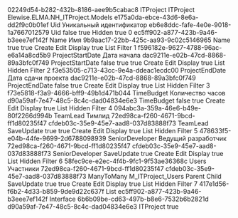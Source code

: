 ﻿<?xml version="1.0" encoding="utf-8"?>
<Entity xmlns:xsi="http://www.w3.org/2001/XMLSchema-instance" xmlns:xsd="http://www.w3.org/2001/XMLSchema">
  <Uid>02249d54-b282-432b-8186-aee9b5cabac8</Uid>
  <Name>ITProject</Name>
  <DisplayName>ITProject</DisplayName>
  <Namespace>Elewise.ELMA.NH_ITProject.Models</Namespace>
  <Properties>
    <PropertyMetadata xsi:type="EntityPropertyMetadata">
      <Uid>e175a0da-ebce-43d6-8e6a-dd2f9c0b01ef</Uid>
      <Name>Uid</Name>
      <DisplayName>Уникальный идентификатор</DisplayName>
      <TypeUid>eb6e8ddc-fafe-4e0e-9018-1a7667012579</TypeUid>
      <Settings xsi:type="GuidSettings">
        <FieldName>Uid</FieldName>
      </Settings>
      <Nullable>false</Nullable>
      <IsSystem>true</IsSystem>
      <ViewSettings>
        <Attributes>
          <ViewAttribute>
            <Visibility>Hidden</Visibility>
            <ReadOnly>true</ReadOnly>
          </ViewAttribute>
        </Attributes>
      </ViewSettings>
      <Order>0</Order>
    </PropertyMetadata>
    <PropertyMetadata xsi:type="EntityPropertyMetadata">
      <Uid>ec5ff902-a877-423b-9a46-b3eee7ef142f</Uid>
      <Name>Name</Name>
      <DisplayName>Имя</DisplayName>
      <TypeUid>9b9aac17-22bb-425c-aa93-9c02c5146965</TypeUid>
      <Settings xsi:type="StringSettings">
        <FieldName>Name</FieldName>
      </Settings>
      <Nullable>true</Nullable>
      <Required>true</Required>
      <ViewSettings>
        <Attributes>
          <ViewAttribute>
            <ViewType>Create</ViewType>
          </ViewAttribute>
          <ViewAttribute>
            <ViewType>Edit</ViewType>
          </ViewAttribute>
          <ViewAttribute>
            <ViewType>Display</ViewType>
            <ReadOnly>true</ReadOnly>
          </ViewAttribute>
          <ViewAttribute>
            <ViewType>List</ViewType>
          </ViewAttribute>
          <ViewAttribute>
            <ViewType>Filter</ViewType>
          </ViewAttribute>
        </Attributes>
      </ViewSettings>
      <Order>1</Order>
    </PropertyMetadata>
    <PropertyMetadata xsi:type="EntityPropertyMetadata">
      <Uid>f596182e-9627-4788-96ac-e6a14a8cd5b9</Uid>
      <Name>ProjectStartDate</Name>
      <DisplayName>Дата начала</DisplayName>
      <TypeUid>dac9211e-e02b-47cd-8868-89a3bfc0f749</TypeUid>
      <Settings xsi:type="DateTimeSettings">
        <FieldName>ProjectStartDate</FieldName>
        <ShowTime>false</ShowTime>
      </Settings>
      <Nullable>true</Nullable>
      <Required>true</Required>
      <ViewSettings>
        <Attributes>
          <ViewAttribute>
            <ViewType>Create</ViewType>
          </ViewAttribute>
          <ViewAttribute>
            <ViewType>Edit</ViewType>
          </ViewAttribute>
          <ViewAttribute>
            <ViewType>Display</ViewType>
            <ReadOnly>true</ReadOnly>
          </ViewAttribute>
          <ViewAttribute>
            <ViewType>List</ViewType>
            <Visibility>Hidden</Visibility>
          </ViewAttribute>
          <ViewAttribute>
            <ViewType>Filter</ViewType>
          </ViewAttribute>
        </Attributes>
      </ViewSettings>
      <Order>2</Order>
    </PropertyMetadata>
    <PropertyMetadata xsi:type="EntityPropertyMetadata">
      <Uid>f3e53505-c713-43cc-9e4a-ddeac1ecdc00</Uid>
      <Name>ProjectEndDate</Name>
      <DisplayName>Дата сдачи проекта</DisplayName>
      <TypeUid>dac9211e-e02b-47cd-8868-89a3bfc0f749</TypeUid>
      <Settings xsi:type="DateTimeSettings">
        <FieldName>ProjectEndDate</FieldName>
        <ShowTime>false</ShowTime>
      </Settings>
      <Nullable>true</Nullable>
      <ViewSettings>
        <Attributes>
          <ViewAttribute>
            <ViewType>Create</ViewType>
          </ViewAttribute>
          <ViewAttribute>
            <ViewType>Edit</ViewType>
          </ViewAttribute>
          <ViewAttribute>
            <ViewType>Display</ViewType>
            <ReadOnly>true</ReadOnly>
          </ViewAttribute>
          <ViewAttribute>
            <ViewType>List</ViewType>
            <Visibility>Hidden</Visibility>
          </ViewAttribute>
          <ViewAttribute>
            <ViewType>Filter</ViewType>
          </ViewAttribute>
        </Attributes>
      </ViewSettings>
      <Order>3</Order>
    </PropertyMetadata>
    <PropertyMetadata xsi:type="EntityPropertyMetadata">
      <Uid>f73e5818-f3a9-4666-bff9-49b1d471b044</Uid>
      <Name>TimeBudget</Name>
      <DisplayName>Количество часов</DisplayName>
      <TypeUid>d90a59af-7e47-48c5-8c4c-dad04834e6e3</TypeUid>
      <Settings xsi:type="Int64Settings">
        <FieldName>TimeBudget</FieldName>
      </Settings>
      <Nullable>false</Nullable>
      <Required>true</Required>
      <ViewSettings>
        <Attributes>
          <ViewAttribute>
            <ViewType>Create</ViewType>
          </ViewAttribute>
          <ViewAttribute>
            <ViewType>Edit</ViewType>
          </ViewAttribute>
          <ViewAttribute>
            <ViewType>Display</ViewType>
            <ReadOnly>true</ReadOnly>
          </ViewAttribute>
          <ViewAttribute>
            <ViewType>List</ViewType>
            <Visibility>Hidden</Visibility>
          </ViewAttribute>
          <ViewAttribute>
            <ViewType>Filter</ViewType>
          </ViewAttribute>
        </Attributes>
      </ViewSettings>
      <Order>4</Order>
    </PropertyMetadata>
    <PropertyMetadata xsi:type="EntityPropertyMetadata">
      <Uid>094abc3a-359a-46e6-b49e-80f2266d994b</Uid>
      <Name>TeamLead</Name>
      <DisplayName>Тимлид</DisplayName>
      <TypeUid>72ed98ca-f260-4671-9bcd-ff1d80235f47</TypeUid>
      <SubTypeUid>cfdeb03c-35e9-45e7-aad8-037d83888f73</SubTypeUid>
      <Settings xsi:type="EntityUserSettings">
        <FieldName>TeamLead</FieldName>
        <CascadeMode>SaveUpdate</CascadeMode>
      </Settings>
      <Nullable>true</Nullable>
      <Required>true</Required>
      <ViewSettings>
        <Attributes>
          <ViewAttribute>
            <ViewType>Create</ViewType>
          </ViewAttribute>
          <ViewAttribute>
            <ViewType>Edit</ViewType>
          </ViewAttribute>
          <ViewAttribute>
            <ViewType>Display</ViewType>
            <ReadOnly>true</ReadOnly>
          </ViewAttribute>
          <ViewAttribute>
            <ViewType>List</ViewType>
            <Visibility>Hidden</Visibility>
          </ViewAttribute>
          <ViewAttribute>
            <ViewType>Filter</ViewType>
          </ViewAttribute>
        </Attributes>
      </ViewSettings>
      <Order>5</Order>
    </PropertyMetadata>
    <PropertyMetadata xsi:type="EntityPropertyMetadata">
      <Uid>478633f5-e04b-44fe-9699-2d6788098939</Uid>
      <Name>SeniorDeveloper</Name>
      <DisplayName>Ведущий разработчик</DisplayName>
      <TypeUid>72ed98ca-f260-4671-9bcd-ff1d80235f47</TypeUid>
      <SubTypeUid>cfdeb03c-35e9-45e7-aad8-037d83888f73</SubTypeUid>
      <Settings xsi:type="EntityUserSettings">
        <FieldName>SeniorDeveloper</FieldName>
        <CascadeMode>SaveUpdate</CascadeMode>
      </Settings>
      <Nullable>true</Nullable>
      <ViewSettings>
        <Attributes>
          <ViewAttribute>
            <ViewType>Create</ViewType>
          </ViewAttribute>
          <ViewAttribute>
            <ViewType>Edit</ViewType>
          </ViewAttribute>
          <ViewAttribute>
            <ViewType>Display</ViewType>
            <ReadOnly>true</ReadOnly>
          </ViewAttribute>
          <ViewAttribute>
            <ViewType>List</ViewType>
            <Visibility>Hidden</Visibility>
          </ViewAttribute>
          <ViewAttribute>
            <ViewType>Filter</ViewType>
          </ViewAttribute>
        </Attributes>
      </ViewSettings>
      <Order>6</Order>
    </PropertyMetadata>
    <PropertyMetadata xsi:type="EntityPropertyMetadata">
      <Uid>58fec9ce-e2ec-4f4b-9fc1-9f53ae36368c</Uid>
      <Name>Users</Name>
      <DisplayName>Участники</DisplayName>
      <TypeUid>72ed98ca-f260-4671-9bcd-ff1d80235f47</TypeUid>
      <SubTypeUid>cfdeb03c-35e9-45e7-aad8-037d83888f73</SubTypeUid>
      <Settings xsi:type="EntityUserSettings">
        <RelationType>ManyToMany</RelationType>
        <RelationTableName>M_ITProject_Users</RelationTableName>
        <ParentColumnName>Parent</ParentColumnName>
        <ChildColumnName>Child</ChildColumnName>
        <CascadeMode>SaveUpdate</CascadeMode>
      </Settings>
      <Nullable>true</Nullable>
      <Required>true</Required>
      <ViewSettings>
        <Attributes>
          <ViewAttribute>
            <ViewType>Create</ViewType>
          </ViewAttribute>
          <ViewAttribute>
            <ViewType>Edit</ViewType>
          </ViewAttribute>
          <ViewAttribute>
            <ViewType>Display</ViewType>
            <ReadOnly>true</ReadOnly>
          </ViewAttribute>
          <ViewAttribute>
            <ViewType>List</ViewType>
            <Visibility>Hidden</Visibility>
          </ViewAttribute>
          <ViewAttribute>
            <ViewType>Filter</ViewType>
          </ViewAttribute>
        </Attributes>
      </ViewSettings>
      <Order>7</Order>
    </PropertyMetadata>
  </Properties>
  <TableViews>
    <TableView>
      <Uid>417e1d56-f6b2-4d33-b859-9de9d22c637f</Uid>
      <ViewType>List</ViewType>
    </TableView>
  </TableViews>
  <TitlePropertyUid>ec5ff902-a877-423b-9a46-b3eee7ef142f</TitlePropertyUid>
  <Type>Interface</Type>
  <ImplementationUid>6b6b09be-cd63-497b-b8e6-7532b6b2821d</ImplementationUid>
  <IdTypeUid>d90a59af-7e47-48c5-8c4c-dad04834e6e3</IdTypeUid>
  <TableName>ITProject</TableName>
  <IsSoftDeletable>true</IsSoftDeletable>
  <Actions />
</Entity>